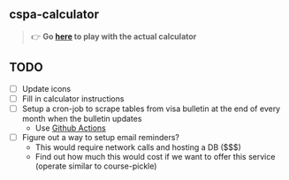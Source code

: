 ## cspa-calculator

> :point_right: **Go [here](https://bradybolton.github.io/cspa-calculator/) to play with the actual calculator**

## TODO

-   [ ] Update icons
-   [ ] Fill in calculator instructions
-   [ ] Setup a cron-job to scrape tables from visa bulletin at the end of every month when the bulletin updates
    -   Use [Github Actions](https://theanshuman.dev/articles/free-cron-jobs-with-github-actions-31d6)
-   [ ] Figure out a way to setup email reminders?
    -   This would require network calls and hosting a DB ($$$)
    -   Find out how much this would cost if we want to offer this service (operate similar to course-pickle)

